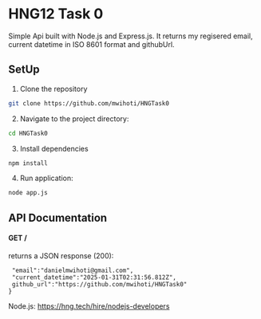 # HNG12 Task 0
Simple Api built with Node.js and Express.js. It returns my regisered email, current datetime in ISO 8601 format and githubUrl.

## SetUp
1. Clone the repository
```bash
git clone https://github.com/mwihoti/HNGTask0
```
2. Navigate to the project directory:
```bash
cd HNGTask0
```
3. Install dependencies
```bash
npm install
```
4. Run application:
```bash
node app.js
```

## API Documentation
#### GET /
returns a JSON response (200):
```{
 "email":"danielmwihoti@gmail.com",
 "current_datetime":"2025-01-31T02:31:56.812Z",
 github_url":"https://github.com/mwihoti/HNGTask0"
}
```

Node.js: https://hng.tech/hire/nodejs-developers